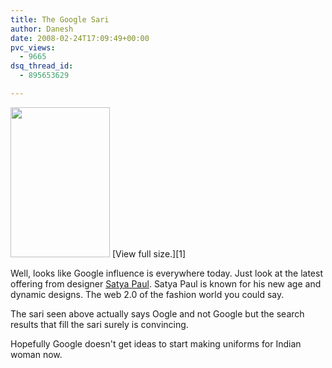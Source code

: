 ```yaml
---
title: The Google Sari
author: Danesh
date: 2008-02-24T17:09:49+00:00
pvc_views:
  - 9665
dsq_thread_id:
  - 895653629

---
```

<img loading="lazy" src="http://farm3.static.flickr.com/2090/2288147103_4c19f01677_m.jpg" height="240" width="159" />  
[View full size.][1]

[][1]

Well, looks like Google influence is everywhere today. Just look at the latest offering from designer [Satya Paul][2]. Satya Paul is known for his new age and dynamic designs. The web 2.0 of the fashion world you could say.

The sari seen above actually says Oogle and not Google but the search results that fill the sari surely is convincing.

Hopefully Google doesn't get ideas to start making uniforms for Indian woman now.

 [1]: http://farm3.static.flickr.com/2090/2288147103_015a7f6a3c_o.jpg
 [2]: http://www.satyapaul.com/